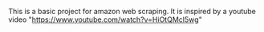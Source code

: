 This is a basic project for amazon web scraping.
It is inspired by a youtube video "https://www.youtube.com/watch?v=HiOtQMcI5wg"